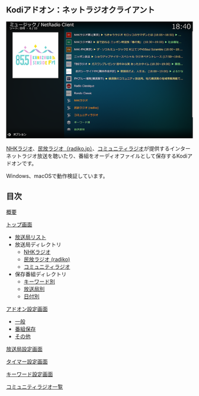## Kodiアドオン：ネットラジオクライアント

![トップ画面](docs/images/1.トップ画面/金沢シーサイドFM.png)

[NHKラジオ](http://www.nhk.or.jp/radio/)、[民放ラジオ（radiko.jp）](http://radiko.jp)、[コミュニティラジオ](docs/コミュニティラジオ一覧.md)が提供するインターネットラジオ放送を聴いたり、番組をオーディオファイルとして保存するKodiアドオンです。

Windows、macOSで動作検証しています。


## 目次

[概要](docs/概要.md)

[トップ画面](docs/トップ画面.md)
* [放送局リスト](docs/放送局リスト.md)
* 放送局ディレクトリ
  * [NHKラジオ](docs/放送局ディレクトリ（NHKラジオ）.md)
  * [民放ラジオ (radiko)](docs/放送局ディレクトリ（民放ラジオ）.md)
  * [コミュニティラジオ](docs/放送局ディレクトリ（コミュニティラジオ）.md)
* 保存番組ディレクトリ
  * [キーワード別](docs/保存番組ディレクトリ（キーワード別）.md)
  * [放送局別](docs/保存番組ディレクトリ（放送局別）.md)
  * [日付別](docs/保存番組ディレクトリ（日付別）.md)

[アドオン設定画面](docs/アドオン設定画面.md)
* [一般](docs/アドオン設定画面（一般）.md)
* [番組保存](docs/アドオン設定画面（番組保存）.md)
* [その他](docs/アドオン設定画面（その他）.md)

[放送局設定画面](docs/設定画面（放送局）.md)

[タイマー設定画面](docs/設定画面（タイマー）.md)

[キーワード設定画面](docs/設定画面（キーワード）.md)

[コミュニティラジオ一覧](docs/コミュニティラジオ一覧.md)
